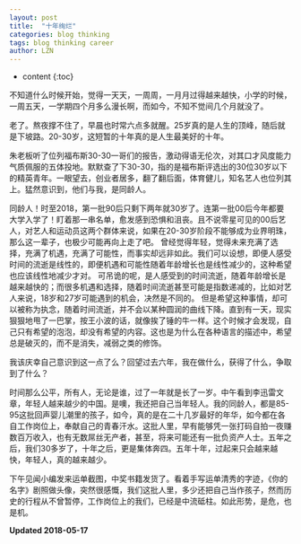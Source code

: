 ```yaml
---
layout: post
title:  "十年绚烂"
categories: blog thinking 
tags: blog thinking career
author: LZN
---
```


* content
{:toc}

不知道什么时候开始，觉得一天天，一周周，一月月过得越来越快，小学的时候，一周五天，一学期四个月多么漫长啊，而如今，不知不觉间几个月就没了。

老了。熬夜撑不住了，早晨也时常六点多就醒。25岁真的是人生的顶峰，随后就是下坡路。20-30岁，这短暂的十年真的是人生最美好的十年。

朱老板听了位列福布斯30-30一哥们的报告，激动得语无伦次，对其口才风度能力气质佩服的五体投地。默默查了下30-30，指的是福布斯评选出的30位30岁以下的精英青年。一眼望去，创业者居多，翻了翻后面，体育健儿，知名艺人也位列其上。猛然意识到，他们与我，是同龄人。

同龄人！时至2018，第一批90后只剩下两年就30岁了。连第一批00后今年都要大学入学了！盯着那一串名单，愈发感到恐惧和沮丧。且不说零星可见的00后艺人，对艺人和运动员这两个群体来说，如果在20-30岁阶段不能够成为业界明珠，那么这一辈子，也极少可能再向上走了吧。
曾经觉得年轻，觉得未来充满了选择，充满了机遇，充满了可能性，而事实却远非如此。我们可以设想，即便人感受时间的流逝是线性的，即便机遇和可能性随着年龄增长也是线性减少的，这种希望也应该线性地减少才对。
可吊诡的呢，是人感受到的时间流逝，随着年龄增长是越来越快的；而很多机遇和选择，随着时间流逝甚至可能是指数递减的，比如对艺人来说，18岁和27岁可能遇到的机会，决然是不同的。
但是希望这种事情，却可以被称为执念，随着时间流逝，并不会以某种圆润的曲线下降。直到有一天，现实狠狠地甩了一巴掌，按王小波的话，就像挨了锤的牛一样。这个时候才会发现，自己只有希望的泡泡，却没有希望的内容。这也是为什么在各种语言的描述中，希望总是破灭的，而不是消失，减弱之类的修饰。

我该庆幸自己意识到这一点了么？回望过去六年，我在做什么，获得了什么，争取到了什么？

时间那么公平，所有人，无论是谁，过了一年就是长了一岁。中午看到李迅雷文章，年轻人越来越少的中国。是噢，我还把自己当年轻人。我的同龄人，都是85-95这批回声婴儿潮里的孩子，如今，真的是在二十几岁最好的年华，如今都在各自工作岗位上，奉献自己的青春汗水。这批人里，早有能够凭一张打码自拍一夜赚数百万收入，也有无数屌丝无产者，甚至，将来可能还有一批负资产人士。五年之后，我们30多岁了，十年之后，更是集体奔四。五年十年，过起来只会越来越快，年轻人，真的越来越少。

下午见闻小编发来运单截图，中奖书籍发货了。看着手写运单清秀的字迹，《你的名字》剧照做头像，突然很感慨，我们这批人里，多少还把自己当作孩子，然而历史的行程从不曾暂停，工作岗位上的我们，已经是中流砥柱。如此形势，是危，也是机。

**Updated 2018-05-17**
